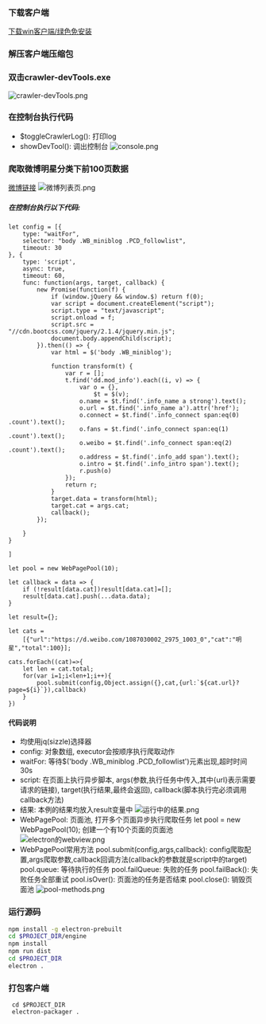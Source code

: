 ### 下载客户端
[下载win客户端/绿色免安装](https://github.com/AlreadyGo/crawler-client/releases)

### 解压客户端压缩包

### 双击crawler-devTools.exe
![crawler-devTools.png](https://alreadygo.github.io//images/crawler/crawler-devTools.png)

### 在控制台执行代码
- $toggleCrawlerLog(): 打印log
- showDevTool(): 调出控制台
![console.png](https://alreadygo.github.io//images/crawler/console.png)

### 爬取微博明星分类下前100页数据
[微博链接](https://d.weibo.com/1087030002_2975_1003_0#)
![微博列表页.png](https://alreadygo.github.io//images/crawler/微博列表页.png)
##### 在控制台执行以下代码:
```
let config = [{
    type: "waitFor",
    selector: "body .WB_miniblog .PCD_followlist",
    timeout: 30
}, {
    type: 'script',
    async: true,
    timeout: 60,
    func: function(args, target, callback) {
        new Promise(function(f) {
            if (window.jQuery && window.$) return f(0);
            var script = document.createElement("script");
            script.type = "text/javascript";
            script.onload = f;
            script.src = "//cdn.bootcss.com/jquery/2.1.4/jquery.min.js";
            document.body.appendChild(script);
        }).then(() => {
            var html = $('body .WB_miniblog');

            function transform(t) {
                var r = [];
                t.find('dd.mod_info').each((i, v) => {
                    var o = {},
                        $t = $(v);
                    o.name = $t.find('.info_name a strong').text();
                    o.url = $t.find('.info_name a').attr('href');
                    o.connect = $t.find('.info_connect span:eq(0) .count').text();
                    o.fans = $t.find('.info_connect span:eq(1) .count').text();
                    o.weibo = $t.find('.info_connect span:eq(2) .count').text();
                    o.address = $t.find('.info_add span').text();
                    o.intro = $t.find('.info_intro span').text();
                    r.push(o)
                });
                return r;
            }
            target.data = transform(html);
            target.cat = args.cat;
            callback();
        });

    }
}

]

let pool = new WebPagePool(10);

let callback = data => {
    if (!result[data.cat])result[data.cat]=[];
    result[data.cat].push(...data.data);
}

let result={};

let cats =
    [{"url":"https://d.weibo.com/1087030002_2975_1003_0","cat":"明星","total":100}];

cats.forEach((cat)=>{
    let len = cat.total;
    for(var i=1;i<len+1;i++){
        pool.submit(config,Object.assign({},cat,{url:`${cat.url}?page=${i}`}),callback)
    }
})
```

#### 代码说明
- 均使用jq(sizzle)选择器
- config: 对象数组, executor会按顺序执行爬取动作
- waitFor: 等待$('body .WB_miniblog .PCD_followlist')元素出现,超时时间30s
- script: 在页面上执行异步脚本, args(参数,执行任务中传入,其中{url}表示需要请求的链接), target(执行结果,最终会返回), callback(脚本执行完必须调用callback方法)
- 结果: 本例的结果均放入result变量中
![运行中的结果.png](https://alreadygo.github.io//images/crawler/运行中的结果.png)
- WebPagePool: 页面池, 打开多个页面异步执行爬取任务
let pool = new WebPagePool(10); 创建一个有10个页面的页面池
![electron的webview.png](https://alreadygo.github.io//images/crawler/electron的webview.png)
- WebPagePool常用方法
pool.submit(config,args,callback): config爬取配置,args爬取参数,callback回调方法(callback的参数就是script中的target)
pool.queue: 等待执行的任务
pool.failQueue: 失败的任务
pool.failBack(): 失败任务全部重试
pool.isOver(): 页面池的任务是否结束
pool.close(): 销毁页面池
![pool-methods.png](https://alreadygo.github.io//images/crawler/pool-methods.png)

### 运行源码

``` bash
npm install -g electron-prebuilt
cd $PROJECT_DIR/engine
npm install
npm run dist
cd $PROJECT_DIR
electron .
```

### 打包客户端

```
 cd $PROJECT_DIR
 electron-packager .
```